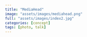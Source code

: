 ```yaml
---
title: "MediaHead"
image: "assets/images/mediahead.png"
full: "assets/images/index2.jpg"
categories: [concept]
tags: [photo, talk]
---
```

